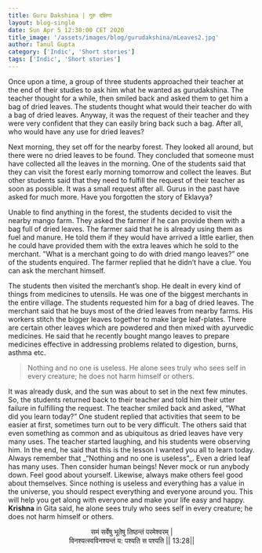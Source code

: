 ```yaml
---
title: Guru Dakshina | गुरु दक्षिणा
layout: blog-single
date: Sun Apr 5 12:30:00 CET 2020
title_image: '/assets/images/blog/gurudakshina/mLeaves2.jpg'
author: Tanul Gupta
category: ['Indic', 'Short stories']
tags: ['Indic', 'Short stories']
---
```


 
<p class="lead"> Once upon a time, a group of three students approached their teacher at the end of their studies to ask him what he wanted as gurudakshina. The teacher thought for a while, then smiled back and asked them to get him a bag of dried leaves. The students thought what would their teacher do with a bag of dried leaves. Anyway, it was the request of their teacher and they were very confident that they can easily bring back such a bag. After all, who would have any use for dried leaves?  </p>

<p> Next morning, they set off for the nearby forest. They looked all around, but there were no dried leaves to be found. They concluded that someone must have collected all the leaves in the morning. One of the students said that they can visit the forest early morning tomorrow and collect the leaves. But other students said that they need to fulfill the request of their teacher as soon as possible. It was a small request after all. Gurus in the past have asked for much more. Have you forgotten the story of Eklavya? </p>

<p> Unable to find anything in the forest, the students decided to visit the nearby mango farm. They asked the farmer if he can provide them with a bag full of dried leaves. The farmer said that he is already using them as fuel and manure. He told them if they would have arrived a little earlier, then he could have provided them with the extra leaves which he sold to the merchant. "What is a merchant going to do with dried mango leaves?” one of the students enquired. The farmer replied that he didn’t have a clue. You can ask the merchant himself. </p>

<p> The students then visited the merchant’s shop. He dealt in every kind of things from medicines to utensils. He was one of the biggest merchants in the entire village. The students requested him for a bag of dried leaves. The merchant said that he buys most of the dried leaves from nearby farms. His workers stitch the bigger leaves together to make large leaf-plates. There are certain other leaves which are powdered and then mixed with ayurvedic medicines. He said that he recently bought mango leaves to prepare medicines effective in addressing problems related to digestion, burns, asthma etc. </p>

<blockquote><p>Nothing and no one is useless. He alone sees truly who sees self in every creature; he does not harm himself or others.</p></blockquote>

<p>It was already dusk, and the sun was about to set in the next few minutes. So, the students returned back to their teacher and told him their utter failure in fulfilling the request. The teacher smiled back and asked, “What did you learn today?” One student replied that activities that seem to be easier at first, sometimes turn out to be very difficult. The others said that even something as common and as ubiquitous as dried leaves have very many uses. The teacher started laughing, and his students were observing him. In the end, he said that this is the lesson I wanted you all to learn today. Always remember that _“Nothing and no one is useless”_. Even a dried leaf has many uses. Then consider human beings! Never mock or run anybody down. Feel good about yourself. Likewise, always make others feel good about themselves. Since nothing is useless and everything has a value in the universe, you should respect everything and everyone around you. This will help you get along with everyone and make your life easy and happy. <strong>Krishna</strong> in Gita said, he alone sees truly who sees self in every creature; he does not harm himself or others. </p>
<p class="lead" align="center"> समं सर्वेषु भूतेषु तिष्ठन्तं परमेश्वरम् | <br/>     
विनश्यत्स्वविनश्यन्तं य: पश्यति स पश्यति || 13:28||<p>
